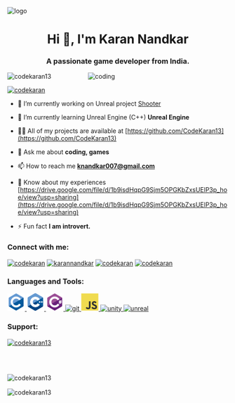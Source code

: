 ![logo](https://user-images.githubusercontent.com/74038190/241765440-80728820-e06b-4f96-9c9e-9df46f0cc0a5.gif)
<h1 align="center">Hi 👋, I'm Karan Nandkar</h1>
<h3 align="center">A passionate game developer from India.</h3>

<img align = "right" alt = "coding" width = "320" src = "https://camo.githubusercontent.com/5ddf73ad3a205111cf8c686f687fc216c2946a75005718c8da5b837ad9de78c9/68747470733a2f2f7468756d62732e6766796361742e636f6d2f4576696c4e657874446576696c666973682d736d616c6c2e676966">

<p align="left"> <img src="https://komarev.com/ghpvc/?username=codekaran13&label=Profile%20views&color=0e75b6&style=flat" alt="codekaran13" /> </p>

<p align="left"> <a href="https://twitter.com/codekaran" target="blank"><img src="https://img.shields.io/twitter/follow/codekaran?logo=twitter&style=for-the-badge" alt="codekaran" /></a> </p>

- 🔭 I’m currently working on Unreal project [Shooter](https://github.com/CodeKaran13/Udemy_UltimateShooter)

- 🌱 I’m currently learning Unreal Engine (C++) **Unreal Engine**

- 👨‍💻 All of my projects are available at [https://github.com/CodeKaran13](https://github.com/CodeKaran13)

- 💬 Ask me about **coding, games**

- 📫 How to reach me **knandkar007@gmail.com**

- 📄 Know about my experiences [https://drive.google.com/file/d/1b9isdHqpG9Sjm5OPGKbZxsUElP3p_hoe/view?usp=sharing](https://drive.google.com/file/d/1b9isdHqpG9Sjm5OPGKbZxsUElP3p_hoe/view?usp=sharing)

- ⚡ Fun fact **I am introvert.**

<h3 align="left">Connect with me:</h3>
<p align="left">
<a href="https://twitter.com/codekaran" target="blank"><img align="center" src="https://raw.githubusercontent.com/rahuldkjain/github-profile-readme-generator/master/src/images/icons/Social/twitter.svg" alt="codekaran" height="30" width="40" /></a>
<a href="https://linkedin.com/in/karannandkar" target="blank"><img align="center" src="https://raw.githubusercontent.com/rahuldkjain/github-profile-readme-generator/master/src/images/icons/Social/linked-in-alt.svg" alt="karannandkar" height="30" width="40" /></a>
<a href="https://fb.com/codekaran" target="blank"><img align="center" src="https://raw.githubusercontent.com/rahuldkjain/github-profile-readme-generator/master/src/images/icons/Social/facebook.svg" alt="codekaran" height="30" width="40" /></a>
<a href="https://instagram.com/codekaran" target="blank"><img align="center" src="https://raw.githubusercontent.com/rahuldkjain/github-profile-readme-generator/master/src/images/icons/Social/instagram.svg" alt="codekaran" height="30" width="40" /></a>
</p>

<h3 align="left">Languages and Tools:</h3>
<p align="left"> <a href="https://www.cprogramming.com/" target="_blank" rel="noreferrer"> <img src="https://raw.githubusercontent.com/devicons/devicon/master/icons/c/c-original.svg" alt="c" width="40" height="40"/> </a> <a href="https://www.w3schools.com/cpp/" target="_blank" rel="noreferrer"> <img src="https://raw.githubusercontent.com/devicons/devicon/master/icons/cplusplus/cplusplus-original.svg" alt="cplusplus" width="40" height="40"/> </a> <a href="https://www.w3schools.com/cs/" target="_blank" rel="noreferrer"> <img src="https://raw.githubusercontent.com/devicons/devicon/master/icons/csharp/csharp-original.svg" alt="csharp" width="40" height="40"/> </a> <a href="https://git-scm.com/" target="_blank" rel="noreferrer"> <img src="https://www.vectorlogo.zone/logos/git-scm/git-scm-icon.svg" alt="git" width="40" height="40"/> </a> <a href="https://developer.mozilla.org/en-US/docs/Web/JavaScript" target="_blank" rel="noreferrer"> <img src="https://raw.githubusercontent.com/devicons/devicon/master/icons/javascript/javascript-original.svg" alt="javascript" width="40" height="40"/> </a> <a href="https://unity.com/" target="_blank" rel="noreferrer"> <img src="https://www.vectorlogo.zone/logos/unity3d/unity3d-icon.svg" alt="unity" width="40" height="40"/> </a> <a href="https://unrealengine.com/" target="_blank" rel="noreferrer"> <img src="https://raw.githubusercontent.com/kenangundogan/fontisto/036b7eca71aab1bef8e6a0518f7329f13ed62f6b/icons/svg/brand/unreal-engine.svg" alt="unreal" width="40" height="40"/> </a> </p>

<h3 align="left">Support:</h3>
<p><a href="https://www.buymeacoffee.com/codekaran13"> <img align="center" src="https://cdn.buymeacoffee.com/buttons/v2/default-yellow.png" height="50" width="210" alt="codekaran13" /></a></p><br><br>

<p><img align="center" src="https://github-readme-stats.vercel.app/api/top-langs?username=codekaran13&show_icons=true&locale=en&layout=compact" alt="codekaran13" /></p>

<p><img align="center" src="https://github-readme-streak-stats.herokuapp.com/?user=codekaran13&" alt="codekaran13" /></p>
